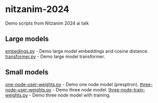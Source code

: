 # nitzanim-2024

Demo scripts from Nitzanim 2024 ai talk

## Large models

[embedings.py](embedings.py) - Demo large model embeddings and cosine distance.
[transformer.py](transformer.py) - Demo large model transformer.

## Small models

[one-node-user-weights.py](one-node-user-weights.py) - Demo one node model (presptron).
[three-node-user-weights.py](three-node-user-weights.py) - Demo three node model.
[three-node-train-weights.py](three-node-train-weights.py) - Demo three node model with training.
